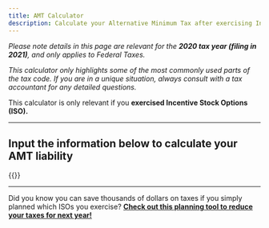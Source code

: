 ```yaml
---
title: AMT Calculator
description: Calculate your Alternative Minimum Tax after exercising Incentive Stock Options (ISOs)
---
```

_Please note details in this page are relevant for the **2020 tax year (filing in 2021)**, and only applies to Federal Taxes._

_This calculator only highlights some of the most commonly used parts of the tax code. If you are in a unique situation, always consult with a tax accountant for any detailed questions._

This calculator is only relevant if you **exercised Incentive Stock Options (ISO).**

------------------

Input the information below to calculate your AMT liability
---

{{<amt-calculator >}}

------------------

Did you know you can save thousands of dollars on taxes if you simply planned which ISOs you exercise? **[Check out this planning tool to reduce your taxes for next year!](/iso-exercise-planner)**
